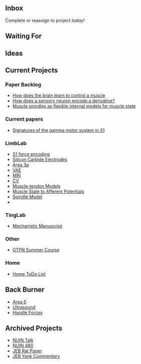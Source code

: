 ## Inbox
Complete or reassign to project _today_!
 
## Waiting For 

## Ideas



## Current Projects
### Paper Backlog
- [How does the brain learn to control a muscle](Papers/brainLearnMuscleControl.md)
- [How does a sensory neuron encode a derivative?](Papers/sensoryEndcodeDerivative.md) 
- [Muscle spindles as flexible internal models for muscle state](Papers/spindlesAsInternalModels.md)

### Current papers
- [Signatures of the gamma motor system in S1](Papers/gammaInS1.md)

### LimbLab
- [S1 force encoding]()
- [Silicon Carbide Electrodes](Projects/SiliconCarbide_Notes.md)
- [Area 3a](Projects/Area3a_Notes.md)
- [VAE](Projects/VAE_Notes.md)
- [MRI](Projects/MRI_Notes.md)
- [CV](Projects/CV_notes.md)
- [Muscle-tendon Models](Projects/MTmodels_notes.md)
- [Muscle State to Afferent Potentials](Projects/MusState2AffPot.md) 
- [Spindle Model](Projects/SpindleModel.md)
- 

### TingLab
- [Mechanistic Manuscript](Projects/2019_MechSpindleModelNotes.md)

### Other
- [GTPN Summer Course](Courses/GTPN2019.md)
 
### Home
- [Home ToDo List](Home/HomeToDo_Notes.md)

## Back Burner
- [Area 5](Projects/Area5_Notes.md)
- [Ultrasound](Projects/Ultrasound_Notes.md)
- [Handle Forces](Projects/HandleForces_Notes.md) 

## Archived Projects
- [NUIN Talk](Projects/NUINtalk_Notes.md)
- [NUIN 480](Courses/NUIN480_Notes.md)
- [JEB Rat Paper](Projects/2019JEB_ratsNotes.md)
- [JEB Yank Commentary](Projects/2019JEB_yankNotes.md)




